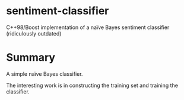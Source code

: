 sentiment-classifier
====================

C++98/Boost implementation of a naïve Bayes sentiment classifier (ridiculously outdated)

Summary
=======

A simple naïve Bayes classifier. 

The interesting work is in constructing the training set and training the classifier.
